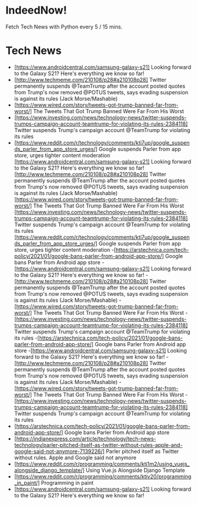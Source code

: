 # IndeedNow!
Fetch Tech News with Python every 5 / 15 mins.

# Tech News
- [https://www.androidcentral.com/samsung-galaxy-s21] Looking forward to the Galaxy S21? Here's everything we know so far!
- [http://www.techmeme.com/210108/p28#a210108p28] Twitter permanently suspends @TeamTrump after the account posted quotes from Trump's now removed @POTUS tweets, says evading suspension is against its rules (Jack Morse/Mashable)
- [https://www.wired.com/story/tweets-got-trump-banned-far-from-worst/] The Tweets That Got Trump Banned Were Far From His Worst
- [https://www.investing.com/news/technology-news/twitter-suspends-trumps-campaign-account-teamtrump-for-violating-its-rules-2384118] Twitter suspends Trump's campaign account @TeamTrump for violating its rules
- [https://www.reddit.com/r/technology/comments/kti7up/google_suspends_parler_from_app_store_urges/] Google suspends Parler from app store, urges tighter content moderation
[https://www.androidcentral.com/samsung-galaxy-s21] Looking forward to the Galaxy S21? Here's everything we know so far!
[http://www.techmeme.com/210108/p28#a210108p28] Twitter permanently suspends @TeamTrump after the account posted quotes from Trump's now removed @POTUS tweets, says evading suspension is against its rules (Jack Morse/Mashable)
[https://www.wired.com/story/tweets-got-trump-banned-far-from-worst/] The Tweets That Got Trump Banned Were Far From His Worst
[https://www.investing.com/news/technology-news/twitter-suspends-trumps-campaign-account-teamtrump-for-violating-its-rules-2384118] Twitter suspends Trump's campaign account @TeamTrump for violating its rules
[https://www.reddit.com/r/technology/comments/kti7up/google_suspends_parler_from_app_store_urges/] Google suspends Parler from app store, urges tighter content moderation
-[https://arstechnica.com/tech-policy/2021/01/google-bans-parler-from-android-app-store/] Google bans Parler from Android app store
-[https://www.androidcentral.com/samsung-galaxy-s21] Looking forward to the Galaxy S21? Here's everything we know so far!
-[http://www.techmeme.com/210108/p28#a210108p28] Twitter permanently suspends @TeamTrump after the account posted quotes from Trump's now removed @POTUS tweets, says evading suspension is against its rules (Jack Morse/Mashable)
-[https://www.wired.com/story/tweets-got-trump-banned-far-from-worst/] The Tweets That Got Trump Banned Were Far From His Worst
-[https://www.investing.com/news/technology-news/twitter-suspends-trumps-campaign-account-teamtrump-for-violating-its-rules-2384118] Twitter suspends Trump's campaign account @TeamTrump for violating its rules
-[https://arstechnica.com/tech-policy/2021/01/google-bans-parler-from-android-app-store/] Google bans Parler from Android app store
-[https://www.androidcentral.com/samsung-galaxy-s21] Looking forward to the Galaxy S21? Here's everything we know so far!
-[http://www.techmeme.com/210108/p28#a210108p28] Twitter permanently suspends @TeamTrump after the account posted quotes from Trump's now removed @POTUS tweets, says evading suspension is against its rules (Jack Morse/Mashable)
-[https://www.wired.com/story/tweets-got-trump-banned-far-from-worst/] The Tweets That Got Trump Banned Were Far From His Worst
-[https://www.investing.com/news/technology-news/twitter-suspends-trumps-campaign-account-teamtrump-for-violating-its-rules-2384118] Twitter suspends Trump's campaign account @TeamTrump for violating its rules
- [https://arstechnica.com/tech-policy/2021/01/google-bans-parler-from-android-app-store/] Google bans Parler from Android app store
- [https://indianexpress.com/article/technology/tech-news-technology/parler-pitched-itself-as-twitter-without-rules-apple-and-google-said-not-anymore-7139226/] Parler pitched itself as Twitter without rules. Apple and Google said not anymore
- [https://www.reddit.com/r/programming/comments/ktj1m2/using_vuejs_alongside_django_template/] Using Vue.js Alongside Django Template
- [https://www.reddit.com/r/programming/comments/ktiv20/programming_in_paint/] Programming in paint
- [https://www.androidcentral.com/samsung-galaxy-s21] Looking forward to the Galaxy S21? Here's everything we know so far!
